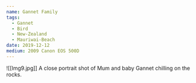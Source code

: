 ```yaml
---
name: Gannet Family
tags:
  - Gannet
  - Bird
  - New-Zealand
  - Mauriwai-Beach
date: 2019-12-12
medium: 2009 Canon EOS 500D
---
```

![[Img9.jpg]]
A close portrait shot of Mum and baby Gannet chilling on the rocks. 